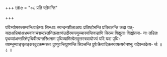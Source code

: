 +++
title = "०८ प्रति ष्टोभन्ति"

+++

पविभ्योमरुत्सम्बन्धिवज्रेभ्यः सिन्धवः स्यन्दनशीलाआपः प्रतिष्टोभन्ति प्रतिचलन्ति कदा यत्- यदाअभ्रियांअभ्रभवांवाचंशब्दंस्तनितलक्षणंउदीरयन्त्युच्चारयन्तिवज्राणि किञ्च विद्युताः विद्योतमा- नाः तडितः पृथव्यांअन्तरिक्षेपृथिवीत्यन्तरिक्षनाम पृथिव्यामित्येतदुत्तरत्रवायोज्यं यदि यदा पृथि- व्याम्भूम्याङ्घृतङ्क्षरदुदकम्मरुतः प्रुष्णुवन्तिप्रुष्णन्ति सिञ्चन्ति प्रुषेःक्रैयादिकस्यव्यत्ययेनश्नुः यदैवन्तदेत्य- र्थः ॥ ८ ॥